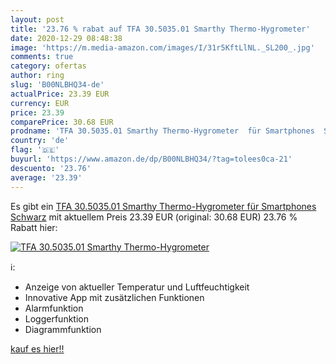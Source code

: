 ```yaml
---
layout: post
title: '23.76 % rabat auf TFA 30.5035.01 Smarthy Thermo-Hygrometer'
date: 2020-12-29 08:48:38
image: 'https://m.media-amazon.com/images/I/31r5KftLlNL._SL200_.jpg'
comments: true
category: ofertas
author: ring
slug: 'B00NLBHQ34-de'
actualPrice: 23.39 EUR
currency: EUR
price: 23.39
comparePrice: 30.68 EUR
prodname: 'TFA 30.5035.01 Smarthy Thermo-Hygrometer  für Smartphones  Schwarz'
country: 'de'
flag: '🇩🇪'
buyurl: 'https://www.amazon.de/dp/B00NLBHQ34/?tag=tolees0ca-21'
descuento: '23.76'
average: '23.39'
---
```


Es gibt ein [TFA 30.5035.01 Smarthy Thermo-Hygrometer  für Smartphones  Schwarz](https://www.amazon.de/dp/B00NLBHQ34/?tag=tolees0ca-21) mit aktuellem Preis 23.39 EUR (original: 30.68 EUR) 23.76 % Rabatt hier:

[![TFA 30.5035.01 Smarthy Thermo-Hygrometer](https://m.media-amazon.com/images/I/31r5KftLlNL._SL200_.jpg)](https://www.amazon.de/dp/B00NLBHQ34/?tag=tolees0ca-21)

ℹ️:

- Anzeige von aktueller Temperatur und Luftfeuchtigkeit
- Innovative App mit zusätzlichen Funktionen
- Alarmfunktion
- Loggerfunktion
- Diagrammfunktion

[kauf es hier!!](https://www.amazon.de/dp/B00NLBHQ34/?tag=tolees0ca-21)
